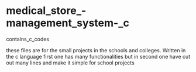 # medical_store_-management_system-_c
contains_c_codes


these files are for the small projects in the schools and colleges.
Written in the c language
first one has many functionalities but in second one have cut out many lines and make it simple for school projects

